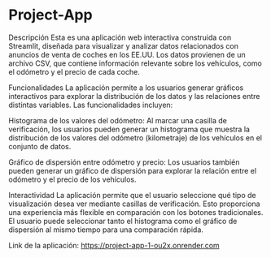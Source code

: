 # Project-App
Descripción
Esta es una aplicación web interactiva construida con Streamlit, diseñada para visualizar y analizar datos relacionados con anuncios de venta de coches en los EE.UU. Los datos provienen de un archivo CSV, que contiene información relevante sobre los vehículos, como el odómetro y el precio de cada coche.


Funcionalidades
La aplicación permite a los usuarios generar gráficos interactivos para explorar la distribución de los datos y las relaciones entre distintas variables. Las funcionalidades incluyen:

Histograma de los valores del odómetro: Al marcar una casilla de verificación, los usuarios pueden generar un histograma que muestra la distribución de los valores del odómetro (kilometraje) de los vehículos en el conjunto de datos.

Gráfico de dispersión entre odómetro y precio: Los usuarios también pueden generar un gráfico de dispersión para explorar la relación entre el odómetro y el precio de los vehículos.

Interactividad
La aplicación permite que el usuario seleccione qué tipo de visualización desea ver mediante casillas de verificación. Esto proporciona una experiencia más flexible en comparación con los botones tradicionales. El usuario puede seleccionar tanto el histograma como el gráfico de dispersión al mismo tiempo para una comparación rápida.

Link de la aplicación: https://project-app-1-ou2x.onrender.com
